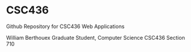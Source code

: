 # CSC436
Github Repository for CSC436 Web Applications

William Berthouex
Graduate Student, Computer Science
CSC436 Section 710
